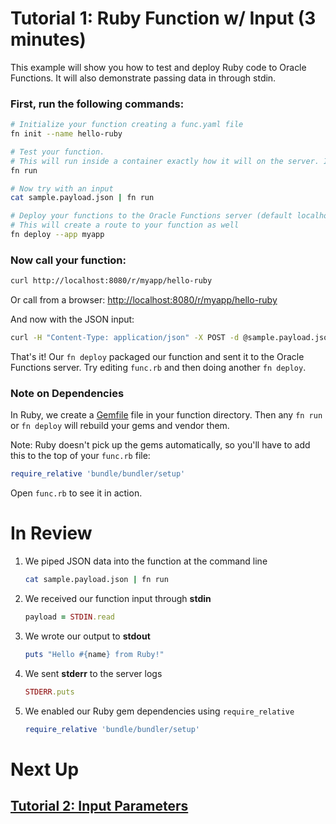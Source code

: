 # Tutorial 1: Ruby Function w/ Input (3 minutes)

This example will show you how to test and deploy Ruby code to Oracle Functions. It will also demonstrate passing data in through stdin.

### First, run the following commands:

```sh
# Initialize your function creating a func.yaml file
fn init --name hello-ruby

# Test your function. 
# This will run inside a container exactly how it will on the server. It will also install and vendor dependencies from Gemfile
fn run

# Now try with an input
cat sample.payload.json | fn run

# Deploy your functions to the Oracle Functions server (default localhost:8080)
# This will create a route to your function as well
fn deploy --app myapp
```
### Now call your function:

```sh
curl http://localhost:8080/r/myapp/hello-ruby
```

Or call from a browser: [http://localhost:8080/r/myapp/hello-ruby](http://localhost:8080/r/myapp/hello-ruby)

And now with the JSON input:

```sh
curl -H "Content-Type: application/json" -X POST -d @sample.payload.json http://localhost:8080/r/myapp/hello-ruby
```

That's it! Our `fn deploy` packaged our function and sent it to the Oracle Functions server. Try editing `func.rb` 
and then doing another `fn deploy`.


### Note on Dependencies

In Ruby, we create a [Gemfile](http://bundler.io/gemfile.html) file in your function directory. Then any `fn run`
or `fn deploy` will rebuild your gems and vendor them.

Note: Ruby doesn't pick up the gems automatically, so you'll have to add this to the top of your `func.rb` file:

```ruby
require_relative 'bundle/bundler/setup'
```

Open `func.rb` to see it in action.

# In Review

1. We piped JSON data into the function at the command line
    ```sh
    cat sample.payload.json | fn run
    ```

2. We received our function input through **stdin**
    ```ruby
    payload = STDIN.read
    ```

3. We wrote our output to **stdout**
    ```ruby
    puts "Hello #{name} from Ruby!"
    ```

4. We sent **stderr** to the server logs
    ```ruby
    STDERR.puts
    ```

5. We enabled our Ruby gem dependencies using `require_relative`
    ```ruby
    require_relative 'bundle/bundler/setup'
    ```


# Next Up
## [Tutorial 2: Input Parameters](../../params)



